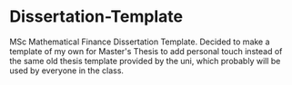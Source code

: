 # Dissertation-Template
MSc Mathematical Finance Dissertation Template. Decided to make a template of my own for Master's Thesis to add personal touch instead of the same old thesis template provided by the uni, which probably will be used by everyone in the class. 
